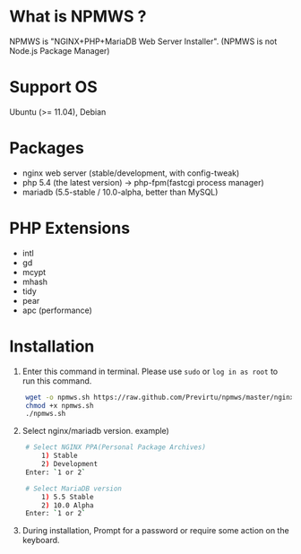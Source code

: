 # What is NPMWS ?

NPMWS is "NGINX+PHP+MariaDB Web Server Installer".
(NPMWS is not Node.js Package Manager)

# Support OS

Ubuntu (>= 11.04), Debian

# Packages

* nginx web server (stable/development, with config-tweak)
* php 5.4 (the latest version) -> php-fpm(fastcgi process manager)
* mariadb (5.5-stable / 10.0-alpha, better than MySQL)

# PHP Extensions

* intl
* gd
* mcypt
* mhash
* tidy
* pear
* apc (performance)

# Installation

1. Enter this command in terminal.  Please use `sudo` or `log in as root` to run this command.
```bash
	wget -o npmws.sh https://raw.github.com/Previrtu/npmws/master/nginx+php+maria.sh
	chmod +x npmws.sh
	./npmws.sh
```

2. Select nginx/mariadb version.
example)
```bash
	# Select NGINX PPA(Personal Package Archives)
		1) Stable
		2) Development
	Enter: `1 or 2`

	# Select MariaDB version
		1) 5.5 Stable
		2) 10.0 Alpha
	Enter: `1 or 2`
```

3. During installation, Prompt for a password or require some action on the keyboard.


